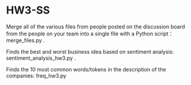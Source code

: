 # HW3-SS
 Merge all of the various files from people posted on the discussion board from the people on your team into a single file with a Python script：
 merge_files.py .
 
 Finds the best and worst business idea based on sentiment analysis: 
 sentiment_analysis_hw3.py .
 
 Finds the 10 most common words/tokens in the description of the companies: 
 freq_hw3.py 
